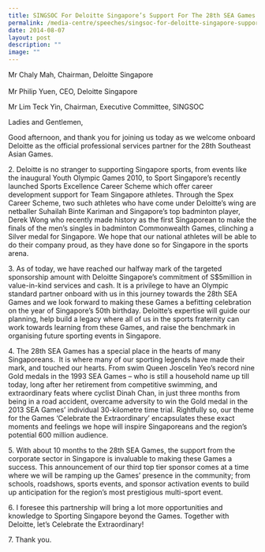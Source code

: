```yaml
---
title: SINGSOC For Deloitte Singapore’s Support For The 28th SEA Games
permalink: /media-centre/speeches/singsoc-for-deloitte-singapore-support-for-the-28th-sea-games/
date: 2014-08-07
layout: post
description: ""
image: ""
---
```


Mr Chaly Mah, Chairman, Deloitte Singapore  
   
Mr Philip Yuen, CEO, Deloitte Singapore  
  
Mr Lim Teck Yin, Chairman, Executive Committee, SINGSOC  
  
Ladies and Gentlemen,   
  
Good afternoon, and thank you for joining us today as we welcome onboard Deloitte as the official professional services partner for the 28th Southeast Asian Games.   
  
2\. Deloitte is no stranger to supporting Singapore sports, from events like the inaugural Youth Olympic Games 2010, to Sport Singapore’s recently launched Sports Excellence Career Scheme which offer career development support for Team Singapore athletes. Through the Spex Career Scheme, two such athletes who have come under Deloitte’s wing are netballer Suhailah Binte Kariman and Singapore’s top badminton player, Derek Wong who recently made history as the first Singaporean to make the finals of the men’s singles in badminton Commonwealth Games, clinching a Silver medal for Singapore. We hope that our national athletes will be able to do their company proud, as they have done so for Singapore in the sports arena.   

3\. As of today, we have reached our halfway mark of the targeted sponsorship amount with Deloitte Singapore’s commitment of S$5million in value-in-kind services and cash. It is a privilege to have an Olympic standard partner onboard with us in this journey towards the 28th SEA Games and we look forward to making these Games a befitting celebration on the year of Singapore’s 50th birthday. Deloitte’s expertise will guide our planning, help build a legacy where all of us in the sports fraternity can work towards learning from these Games, and raise the benchmark in organising future sporting events in Singapore. 

4\. The 28th SEA Games has a special place in the hearts of many Singaporeans.  It is where many of our sporting legends have made their mark, and touched our hearts. From swim Queen Joscelin Yeo’s record nine Gold medals in the 1993 SEA Games – who is still a household name up till today, long after her retirement from competitive swimming, and extraordinary feats where cyclist Dinah Chan, in just three months from being in a road accident, overcame adversity to win the Gold medal in the 2013 SEA Games’ individual 30-kilometre time trial. Rightfully so, our theme for the Games ‘Celebrate the Extraordinary’ encapsulates these exact moments and feelings we hope will inspire Singaporeans and the region’s potential 600 million audience.   
  
5\. With about 10 months to the 28th SEA Games, the support from the corporate sector in Singapore is invaluable to making these Games a success. This announcement of our third top tier sponsor comes at a time where we will be ramping up the Games’ presence in the community; from schools, roadshows, sports events, and sponsor activation events to build up anticipation for the region’s most prestigious multi-sport event.   
  
6\. I foresee this partnership will bring a lot more opportunities and knowledge to Sporting Singapore beyond the Games. Together with Deloitte, let’s Celebrate the Extraordinary!   
  
7\. Thank you.